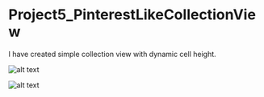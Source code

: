 # Project5_PinterestLikeCollectionView

I have created simple collection view with dynamic cell height. 


![alt text](https://user-images.githubusercontent.com/9490458/27097902-6632450a-5093-11e7-922f-eadd496a5f1e.png)


![alt text](https://user-images.githubusercontent.com/9490458/27097987-a00b22a6-5093-11e7-832e-3ca0266d1d6b.png)
